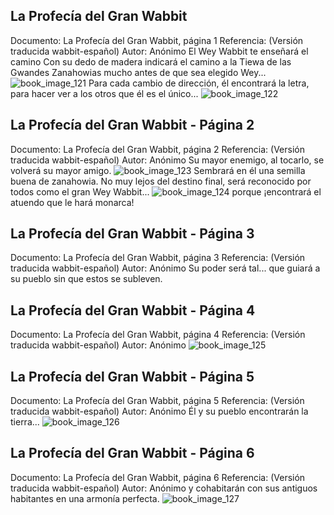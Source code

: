 ## La Profecía del Gran Wabbit
Documento: La Profecía del Gran Wabbit, página 1
Referencia: (Versión traducida wabbit-español)
Autor: Anónimo
El Wey Wabbit te enseñará el camino
Con su dedo de madera indicará el camino a la Tiewa de las Gwandes Zanahowias mucho antes de que sea elegido Wey...
![book_image_121](https://media.discordapp.net/attachments/1105643336989159555/1105647549110571119/121.jpg)
Para cada cambio de dirección, él encontrará la letra, para hacer ver a los otros que él es el único...
![book_image_122](https://media.discordapp.net/attachments/1105643336989159555/1105647550448554004/122.jpg)

## La Profecía del Gran Wabbit - Página 2
Documento: La Profecía del Gran Wabbit, página 2
Referencia: (Versión traducida wabbit-español)
Autor: Anónimo
Su mayor enemigo, al tocarlo, se volverá su mayor amigo.
![book_image_123](https://media.discordapp.net/attachments/1105643336989159555/1105647569511661608/123.jpg)
Sembrará en él una semilla buena de zanahowia.
No muy lejos del destino final, será reconocido por todos como el gran Wey Wabbit...
![book_image_124](https://media.discordapp.net/attachments/1105643336989159555/1105647571780784178/124.jpg)
porque ¡encontrará el atuendo que le hará monarca!

## La Profecía del Gran Wabbit - Página 3
Documento: La Profecía del Gran Wabbit, página 3
Referencia: (Versión traducida wabbit-español)
Autor: Anónimo
Su poder será tal...
que guiará a su pueblo sin que estos se subleven.

## La Profecía del Gran Wabbit - Página 4
Documento: La Profecía del Gran Wabbit, página 4
Referencia: (Versión traducida wabbit-español)
Autor: Anónimo
![book_image_125](https://media.discordapp.net/attachments/1105643336989159555/1105647573366210600/125.jpg)

## La Profecía del Gran Wabbit - Página 5
Documento: La Profecía del Gran Wabbit, página 5
Referencia: (Versión traducida wabbit-español)
Autor: Anónimo
Él y su pueblo encontrarán la tierra...
![book_image_126](https://media.discordapp.net/attachments/1105643336989159555/1105647575027155014/126.jpg)

## La Profecía del Gran Wabbit - Página 6
Documento: La Profecía del Gran Wabbit, página 6
Referencia: (Versión traducida wabbit-español)
Autor: Anónimo
y cohabitarán con sus antiguos habitantes en una armonía perfecta.
![book_image_127](https://media.discordapp.net/attachments/1105643336989159555/1105647576251895848/127.jpg)
